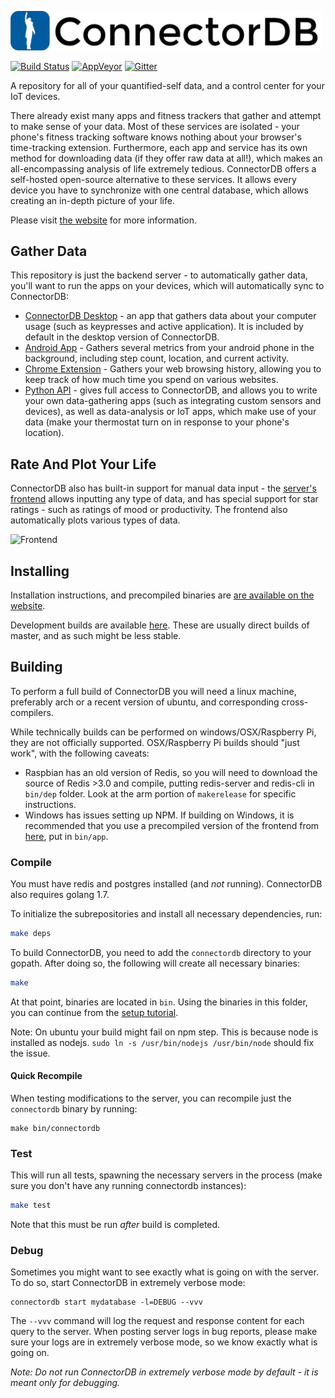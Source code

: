 <a href="https://connectordb.io"><img src="https://raw.githubusercontent.com/connectordb/branding/master/title_logo_dark.png" width="500"/></a>


[![Build Status](https://img.shields.io/travis/connectordb/connectordb.svg?style=flat-square&label=linux%2fdarwin+build)](https://travis-ci.org/connectordb/connectordb)
[![AppVeyor](https://img.shields.io/appveyor/ci/dkumor/connectordb.svg?style=flat-square&label=windows+build)](https://ci.appveyor.com/project/dkumor/connectordb)
[![Gitter](https://img.shields.io/gitter/room/connectordb/connectordb.svg?maxAge=2592000&style=flat-square)](https://gitter.im/connectordb/connectordb?utm_source=badge&utm_medium=badge&utm_campaign=pr-badge)

A repository for all of your quantified-self data, and a control center for your IoT devices.

There already exist many apps and fitness trackers that gather and attempt to make sense of your data. Most of these services are isolated - your phone's fitness tracking software knows nothing about your browser's time-tracking extension. Furthermore, each app and service has its own method for downloading data (if they offer raw data at all!), which makes an all-encompassing analysis of life extremely tedious. ConnectorDB offers a self-hosted open-source alternative to these services. It allows every device you have to synchronize with one central database, which allows creating an in-depth picture of your life.

Please visit [the website](https://connectordb.io) for more information.

## Gather Data

This repository is just the backend server - to automatically gather data, you'll want to run the apps on your devices, which will automatically sync to ConnectorDB:

- [ConnectorDB Desktop](https://github.com/connectordb/connectordb-desktop) - an app that gathers data about your computer usage (such as keypresses and active application). It is included by default in the desktop version of ConnectorDB.
- [Android App](https://github.com/connectordb/connectordb-android) - Gathers several metrics from your android phone in the background, including step count, location, and current activity.
- [Chrome Extension](https://github.com/connectordb/connectordb-chrome) - Gathers your web browsing history, allowing you to keep track of how much time you spend on various websites.
- [Python API](https://github.com/connectordb/connectordb-python) - gives full access to ConnectorDB, and allows you to write your own data-gathering apps (such as integrating custom sensors and devices), as well as data-analysis or IoT apps, which make use of your data (make your thermostat turn on in response to your phone's location).

## Rate And Plot Your Life

ConnectorDB also has built-in support for manual data input - the [server's frontend](https://github.com/connectordb/connectordb-frontend) allows inputting any type of data, and has special support for star ratings - such as ratings of mood or productivity. The frontend also automatically plots various
types of data.

![Frontend](https://raw.githubusercontent.com/connectordb/connectordb/master/screenshot.png)

## Installing
Installation instructions, and precompiled binaries are [are available on the website](https://connectordb.io/download/).

Development builds are available [here](https://keybase.pub/dkumor/connectordb). These are usually direct builds of master, and as such might be less stable.

## Building

To perform a full build of ConnectorDB you will need a linux machine, preferably arch or a recent version of ubuntu, and corresponding cross-compilers.

While technically builds can be performed on windows/OSX/Raspberry Pi, they are not officially supported. OSX/Raspberry Pi builds should "just work", with the following caveats:

- Raspbian has an old version of Redis, so you will need to download the source of Redis >3.0 and compile, putting redis-server and redis-cli in `bin/dep` folder. Look at the arm portion of `makerelease` for specific instructions.
- Windows has issues setting up NPM. If building on Windows, it is recommended that you use a precompiled version of the frontend from [here](https://github.com/connectordb/connectordb-frontend/releases), put in `bin/app`.



### Compile
You must have redis and postgres installed (and *not* running). ConnectorDB also requires golang 1.7.

To initialize the subrepositories and install all necessary dependencies, run:

```bash
make deps
```

To build ConnectorDB, you need to add the `connectordb` directory to your gopath. After doing so, the following will create all necessary binaries:

```bash
make
```

At that point, binaries are located in `bin`. Using the binaries in this folder, you can continue from the [setup tutorial](https://connectordb.io/docs/setup/).

Note: On ubuntu your build might fail on npm step. This is because node is installed as nodejs.
`sudo ln -s /usr/bin/nodejs /usr/bin/node` should fix the issue.

#### Quick Recompile

When testing modifications to the server, you can recompile just the `connectordb` binary by running:

```
make bin/connectordb
```

### Test
This will run all tests, spawning the necessary servers in the process (make sure you don't have any running connectordb instances):

```bash
make test
```

Note that this must be run _after_ build is completed.

### Debug

Sometimes you might want to see exactly what is going on with the server. To do so, start ConnectorDB in extremely verbose mode:

```
connectordb start mydatabase -l=DEBUG --vvv
```

The `--vvv` command will log the request and response content for each query to the server. When posting server logs in bug reports, please make sure your logs are in extremely verbose mode, so we know exactly what is going on.

*Note: Do not run ConnectorDB in extremely verbose mode by default - it is meant only for debugging.*
